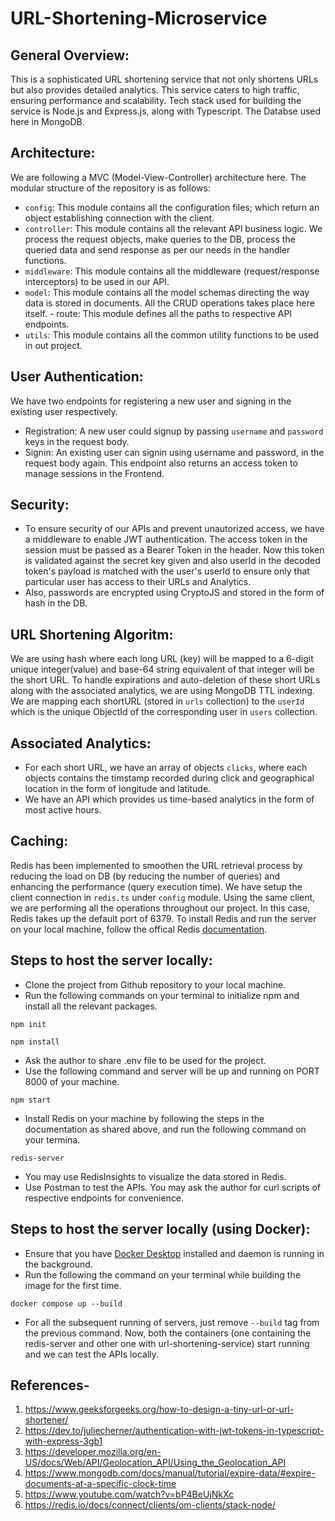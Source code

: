 # URL-Shortening-Microservice

## General Overview:

This is a sophisticated URL shortening service that not only shortens URLs but also provides detailed analytics. This service caters to high traffic, ensuring performance and scalability. Tech stack used for building the service is Node.js and Express.js, along with Typescript. The Databse used here in MongoDB.

## Architecture:

We are following a MVC (Model-View-Controller) architecture here. The modular structure of the repository is as follows:

- `config`: This module contains all the configuration files; which return an object establishing connection with the client.
- `controller`: This module contains all the relevant API business logic. We process the request objects, make queries to the DB, process the queried data and send response as per our needs in the handler functions.
- `middleware`: This module contains all the middleware (request/response interceptors) to be used in our API.
- `model`: This module contains all the model schemas directing the way data is stored in documents. All the CRUD operations takes place here itself. - route: This module defines all the paths to respective API endpoints.
- `utils`: This module contains all the common utility functions to be used in out project.

## User Authentication:

We have two endpoints for registering a new user and signing in the existing user respectively.

- Registration: A new user could signup by passing `username` and `password` keys in the request body.
- Signin: An existing user can signin using username and password, in the request body again. This endpoint also returns an access token to manage sessions in the Frontend.

## Security:

- To ensure security of our APIs and prevent unautorized access, we have a middleware to enable JWT authentication. The access token in the session must be passed as a Bearer Token in the header. Now this token is validated against the secret key given and also userId in the decoded token's payload is matched with the user's userId to ensure only that particular user has access to their URLs and Analytics.
- Also, passwords are encrypted using CryptoJS and stored in the form of hash in the DB.

## URL Shortening Algoritm:

We are using hash where each long URL (key) will be mapped to a 6-digit unique integer(value) and base-64 string equivalent of that integer will be the short URL. To handle expirations and auto-deletion of these short URLs along with the associated analytics, we are using MongoDB TTL indexing. We are mapping each shortURL (stored in `urls` collection) to the `userId` which is the unique ObjectId of the corresponding user in `users` collection.

## Associated Analytics:

- For each short URL, we have an array of objects `clicks`, where each objects contains the timstamp recorded during click and geographical location in the form of longitude and latitude.
- We have an API which provides us time-based analytics in the form of most active hours.

## Caching:

Redis has been implemented to smoothen the URL retrieval process by reducing the load on DB (by reducing the number of queries) and enhancing the performance (query execution time). We have setup the client connection in `redis.ts` under `config` module. Using the same client, we are performing all the operations throughout our project. In this case, Redis takes up the default port of 6379.
To install Redis and run the server on your local machine, follow the offical Redis [documentation](https://redis.io/docs/install/install-redis/).

## Steps to host the server locally:

- Clone the project from Github repository to your local machine.
- Run the following commands on your terminal to initialize npm and install all the relevant packages.

```
npm init
```

```
npm install
```

- Ask the author to share .env file to be used for the project.
- Use the following command and server will be up and running on PORT 8000 of your machine.

```
npm start
```

- Install Redis on your machine by following the steps in the documentation as shared above, and run the following command on your termina.

```
redis-server
```

- You may use RedisInsights to visualize the data stored in Redis.
- Use Postman to test the APIs. You may ask the author for curl scripts of respective endpoints for convenience.

## Steps to host the server locally (using Docker):

- Ensure that you have [Docker Desktop](https://docs.docker.com/desktop/?_gl=1*hma6xv*_ga*MTM4MDU4NjgxMC4xNzA1Njc4MjM3*_ga_XJWPQMJYHQ*MTcwNTgyMDI5OC43LjEuMTcwNTgyMDMxNS40My4wLjA.) installed and daemon is running in the background.
- Run the following the command on your terminal while building the image for the first time.

```
docker compose up --build
```

- For all the subsequent running of servers, just remove `--build` tag from the previous command. Now, both the containers (one containing the redis-server and other one with url-shortening-service) start running and we can test the APIs locally.

## References-

1. https://www.geeksforgeeks.org/how-to-design-a-tiny-url-or-url-shortener/
2. https://dev.to/juliecherner/authentication-with-jwt-tokens-in-typescript-with-express-3gb1
3. https://developer.mozilla.org/en-US/docs/Web/API/Geolocation_API/Using_the_Geolocation_API
4. https://www.mongodb.com/docs/manual/tutorial/expire-data/#expire-documents-at-a-specific-clock-time
5. https://www.youtube.com/watch?v=bP4BeUjNkXc
6. https://redis.io/docs/connect/clients/om-clients/stack-node/
